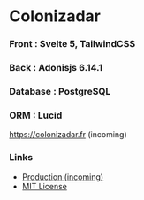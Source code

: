 # Colonizadar

### Front : Svelte 5, TailwindCSS

### Back : Adonisjs 6.14.1

### Database : PostgreSQL

### ORM : Lucid

https://colonizadar.fr (incoming)

### Links

- [Production (incoming)](https://colonizadar.fr)
- [MIT License](/doc/LICENSE.md)
